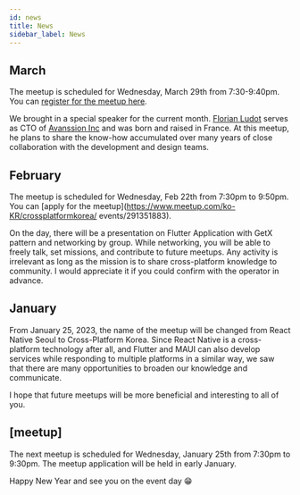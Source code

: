 ```yaml
---
id: news
title: News
sidebar_label: News
---
```


## March
The meetup is scheduled for Wednesday, March 29th from 7:30-9:40pm.
You can [register for the meetup here](https://www.meetup.com/en-KR/crossplatformkorea/events/291975474).

We brought in a special speaker for the current month. [Florian Ludot](https://github.com/florianldt) serves as CTO of [Avanssion Inc](https://avanssion.com) and was born and raised in France. At this meetup, he plans to share the know-how accumulated over many years of close collaboration with the development and design teams.

## February
The meetup is scheduled for Wednesday, Feb 22th from 7:30pm to 9:50pm.
You can [apply for the meetup](https://www.meetup.com/ko-KR/crossplatformkorea/
events/291351883).

On the day, there will be a presentation on Flutter Application with GetX pattern and networking by group. While networking, you will be able to freely talk, set missions, and contribute to future meetups.
Any activity is irrelevant as long as the mission is to share cross-platform knowledge to community. I would appreciate it if you could confirm with the operator in advance.

## January

From January 25, 2023, the name of the meetup will be changed from React Native Seoul to Cross-Platform Korea.
Since React Native is a cross-platform technology after all, and Flutter and MAUI can also develop services while responding to multiple platforms in a similar way, we saw that there are many opportunities to broaden our knowledge and communicate.

I hope that future meetups will be more beneficial and interesting to all of you.

## [meetup]

The next meetup is scheduled for Wednesday, January 25th from 7:30pm to 9:30pm. The meetup application will be held in early January.

Happy New Year and see you on the event day 😁
